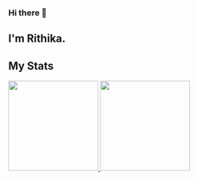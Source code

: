 ### Hi there 👋

## I'm Rithika.


## My Stats
<p>
<a href="https://github.com/rithikasilva">
  <img height="180em" src="https://github-readme-stats.vercel.app/api?username=rithikasilva&show_icons=true&theme=onedark" />
  <img height="180em" src="https://github-readme-stats-eight-theta.vercel.app/api/top-langs/?username=rithikasilva&theme=onedark&layout=compact&exclude_lang=" />
</a>
</p>


<!--
**rithikasilva/rithikasilva** is a ✨ _special_ ✨ repository because its `README.md` (this file) appears on your GitHub profile.

Here are some ideas to get you started:

- 🔭 I’m currently working on ...
- 🌱 I’m currently learning ...
- 👯 I’m looking to collaborate on ...
- 🤔 I’m looking for help with ...
- 💬 Ask me about ...
- 📫 How to reach me: ...
- 😄 Pronouns: ...
- ⚡ Fun fact: ...
-->
